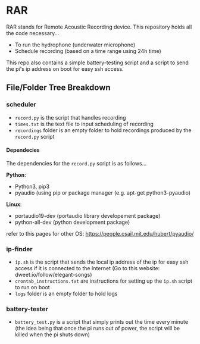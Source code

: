 # RAR
RAR stands for Remote Acoustic Recording device. This repository holds all the code necessary... 
- To run the hydrophone (underwater microphone)
- Schedule recording (based on a time range using 24h time)

This repo also contains a simple battery-testing script and a script to send the pi's ip address on boot for easy ssh access. 

## File/Folder Tree Breakdown 

### scheduler
- `record.py` is the script that handles recording 
- `times.txt` is the text file to input scheduling of recording 
- `recordings` folder is an empty folder to hold recordings produced by the `record.py` script 

#### Dependecies
The dependencies for the `record.py` script is as follows... 

**Python**:
- Python3, pip3 
- pyaudio (using pip or package manager (e.g. apt-get python3-pyaudio)

**Linux**:
- portaudio19-dev (portaudio library developement package) 
- python-all-dev (python development package) 

refer to this pages for other OS: 
https://people.csail.mit.edu/hubert/pyaudio/

### ip-finder
- `ip.sh` is the script that sends the local ip address of the ip for easy ssh access if it is connected to the Internet (Go to this website: dweet.io/follow/elegant-songs)
- `crontab_instructions.txt` are instructions for setting up the `ip.sh` script to run on boot
- `logs` folder is an empty folder to hold logs

### battery-tester
- `battery_test.py` is a script that simply prints out the time every minute (the idea being that once the pi runs out of power, the script will be killed when the pi shuts down)
